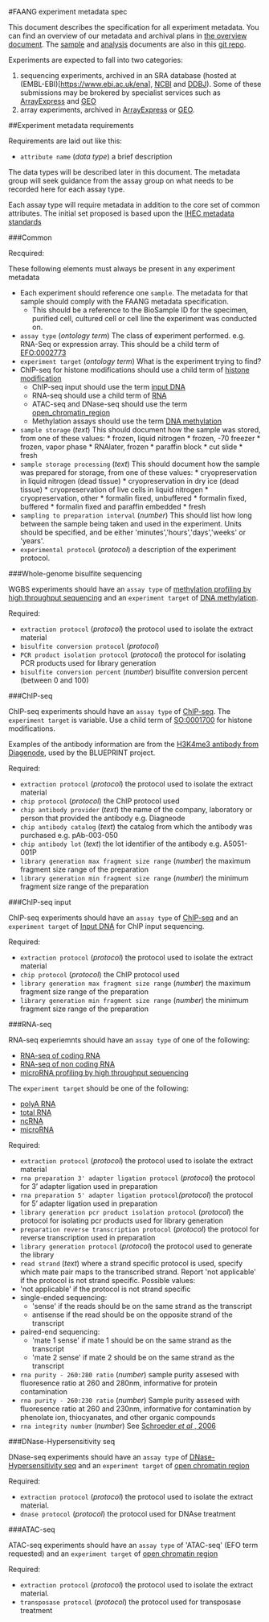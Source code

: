 #FAANG experiment metadata spec

This document describes the specification for all experiment metadata. You can find an overview of our metadata and archival plans in [the overview document](faang_metadata_overview.md). The [sample](faang_sample_metadata.md) and [analysis](faang_analysis_metadata.md) documents are also in this [git repo](https://github.com/FAANG/faang-metadata).

Experiments are expected to fall into two categories:

 1. sequencing experiments, archived in an SRA database (hosted at (EMBL-EBI)[https://www.ebi.ac.uk/ena], [NCBI](http://www.ncbi.nlm.nih.gov/sra/) and [DDBJ](http://trace.ddbj.nig.ac.jp/dra/index_e.html)). Some of these submissions may be brokered by specialist services such as [ArrayExpress](https://www.ebi.ac.uk/arrayexpress/) and [GEO](http://www.ncbi.nlm.nih.gov/geo/)
 2. array experiments, archived in [ArrayExpress](https://www.ebi.ac.uk/arrayexpress/) or [GEO](http://www.ncbi.nlm.nih.gov/geo/).


##Experiment metadata requirements

Requirements are laid out like this:  

 * `attribute name` (*data type*) a brief description

The data types will be described later in this document. The metadata group will seek guidance from the assay group on what needs to be recorded here for each assay type.

Each assay type will require metadata in addition to the core set of common attributes. The initial set proposed is based upon the [IHEC metadata standards](http://ihec-epigenomes.org/research/reference-epigenome-standards/)


###Common


Recquired:

These following elements must always be present in any experiment metadata

 * Each experiment should reference one `sample`. The metadata for that sample should comply with the FAANG metadata specification.
	* This should be a reference to the BioSample ID for the specimen, purified cell, cultured cell or cell line the experiment was conducted on.
 * `assay type` (*ontology term*) The class of experiment performed. e.g. RNA-Seq or expression array. This should be a child term of [EFO:0002773](http://www.ebi.ac.uk/efo/EFO_0002773)
 * `experiment target` (*ontology term*) What is the experiment trying to find?
  * ChIP-seq for histone modifications should use a child term of [histone modification](http://purl.obolibrary.org/obo/SO_0001700)
	* ChIP-seq input should use the term [input DNA](http://www.ebi.ac.uk/efo/EFO_0005031)
	* RNA-seq should use a child term of [RNA](http://purl.obolibrary.org/obo/CHEBI_33697)
	* ATAC-seq and DNase-seq should use the term [open_chromatin_region](http://purl.obolibrary.org/obo/SO_0001747)
	* Methylation assays should use the term [DNA methylation](http://purl.obolibrary.org/obo/GO_0006306)
 * `sample storage` (*text*) This should document how the sample was stored, from one of these values:
		*  frozen, liquid nitrogen
		*  frozen, -70 freezer
		*  frozen, vapor phase
		*  RNAlater, frozen
		*  paraffin block
		*  cut slide
		*  fresh
* `sample storage processing` (*text*) This should document how the sample was prepared for storage, from one of these values:
		* cryopreservation in liquid nitrogen (dead tissue)
		* cryopreservation in dry ice (dead tissue)
		* cryopreservation of live cells in liquid nitrogen
		* cryopreservation, other
		* formalin fixed, unbuffered
		* formalin fixed, buffered
		* formalin fixed and paraffin embedded
		* fresh
* `sampling to preparation interval` (*number*) This should list how long between the sample being taken and used in the experiment. Units should be specified, and be either 'minutes','hours','days','weeks' or 'years'.
* `experimental protocol` (*protocol*) a description of the experiment protocol.


###Whole-genome bisulfite sequencing

WGBS experiments should have an `assay type` of [methylation profiling by high throughput sequencing](http://www.ebi.ac.uk/efo/EFO_0002761) and an `experiment target`  of  [DNA methylation](http://purl.obolibrary.org/obo/GO_0006306).

Required: 

 * `extraction protocol` (*protocol*) the protocol used to isolate the extract material
 * `bisulfite conversion protocol` (*protocol*) 
 * `PCR product isolation protocol` (*protocol*) the protocol for isolating PCR products used for library generation
 * `bisulfite conversion percent` (*number*) bisulfite conversion percent (between 0 and 100)
 

###ChIP-seq

ChIP-seq experiments should have an `assay type` of  [ChIP-seq](http://www.ebi.ac.uk/efo/EFO_0002692). The `experiment target` is variable. Use a child term of [SO:0001700](http://www.sequenceontology.org/browser/current_svn/term/SO:0001700) for histone modifications.

Examples of the antibody information are from the [H3K4me3 antibody from Diagenode](https://www.diagenode.com/p/h3k4me3-polyclonal-antibody-premium-50-ug-50-ul), used by the BLUEPRINT project. 

Required:

 * `extraction protocol` (*protocol*) the protocol used to isolate the extract material
 * `chip protocol` (*protocol*)  the ChIP protocol used
 * `chip antibody provider` (*text*) the name of the company, laboratory or person that provided the antibody e.g. Diagneode 
 * `chip antibody catalog` (*text*)  the catalog from which the antibody was purchased e.g. pAb-003-050
 * `chip antibody lot` (*text*) the lot identifier of the antibody e.g. A5051-001P
 * `library generation max fragment size range` (*number*) the maximum fragment size range of the preparation
 * `library generation min fragment size range` (*number*) the minimum fragment size range of the preparation

###ChIP-seq input

ChIP-seq experiments should have an `assay type` of  [ChIP-seq](http://www.ebi.ac.uk/efo/EFO_0002692) and an `experiment target` of [Input DNA](http://www.ebi.ac.uk/efo/EFO_0005031) for ChIP input sequencing.

Required:

 * `extraction protocol` (*protocol*) the protocol used to isolate the extract material
 * `chip protocol` (*protocol*)  the ChIP protocol used
 * `library generation max fragment size range` (*number*) the maximum fragment size range of the preparation
 * `library generation min fragment size range` (*number*) the minimum fragment size range of the preparation
 
###RNA-seq

RNA-seq experiemnts should have an `assay type` of one of the following: 

 * [RNA-seq of coding RNA](http://www.ebi.ac.uk/efo/EFO_0003738)
 * [RNA-seq of non coding RNA](http://www.ebi.ac.uk/efo/EFO_0003737)
 * [microRNA profiling by high throughput sequencing](http://www.ebi.ac.uk/efo/EFO_0002896) 
 
The `experiment target` should be one of the following:

 * [polyA RNA](http://purl.obolibrary.org/obo/OBI_0000869)
 * [total RNA](http://www.ebi.ac.uk/efo/EFO_0004964)
 * [ncRNA](http://purl.obolibrary.org/obo/SO_0000655)
 * [microRNA](http://purl.obolibrary.org/obo/SBO_0000316)

Required:

 * `extraction protocol` (*protocol*) the protocol used to isolate the extract material
 * `rna preparation 3' adapter ligation protocol` (*protocol*) the protocol for 3’ adapter ligation used in preparation
 * `rna preparation 5' adapter ligation protocol`*(protocol*) the protocol for 5’ adapter ligation used in preparation
 * `library generation pcr product isolation protocol` (*protocol*) the protocol for isolating pcr products used for library generation
 * `preparation reverse transcription protocol` (*protocol*) the protocol for reverse transcription used in preparation
 * `library generation protocol` (*protocol*)  the protocol used to generate the library
 * `read strand` (*text*) where a strand specific protocol is used, specify which mate pair maps to the transcribed strand. Report 'not applicable' if the protocol is not strand specific. Possible values:
  * 'not applicable' if the protocol is not strand specific 
  * single-ended sequencing:
     * 'sense' if the reads should be on the same strand as the transcript
     * antisense if  the read should be on the opposite strand of the transcript
  * paired-end sequencing:
     * 'mate 1 sense' if mate 1 should be on the same strand as the transcript
     * 'mate 2 sense' if mate 2 should be on the same strand as the transcript
 * `rna purity - 260:280 ratio` (*number*) sample purity assesed with fluoresence ratio at 260 and 280nm, informative for protein contamination
 * `rna purity - 260:230 ratio` (*number*) Sample purity assesed with fluoresence ratio at 260 and 230nm, informative for contamination by phenolate ion, thiocyanates, and other organic compounds
 * `rna integrity number` (*number*) See [Schroeder *et al* , 2006](http://www.biomedcentral.com/1471-2199/7/3)

###DNase-Hypersensitivity seq

DNase-seq experiments should have an `assay type` of  [DNase-Hypersensitivity seq](http://www.ebi.ac.uk/efo/EFO_0003752) and an `experiment target` of  [open chromatin region](http://purl.obolibrary.org/obo/SO_0001747)

Required:

 * `extraction protocol` (*protocol*) the protocol used to isolate the extract material.
 * `dnase protocol` (*protocol*) the protocol used for DNAse treatment


###ATAC-seq

ATAC-seq experiments should have an `assay type` of 'ATAC-seq' (EFO term requested) and an `experiment target` of  [open chromatin region](http://purl.obolibrary.org/obo/SO_0001747)

Required:

 * `extraction protocol` (*protocol*) the protocol used to isolate the extract material.
 * `transposase protocol` (*protocol*) the protocol used for transposase treatment